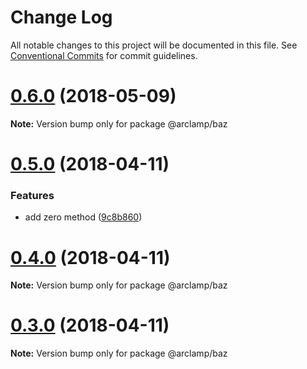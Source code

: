 # Change Log

All notable changes to this project will be documented in this file.
See [Conventional Commits](https://conventionalcommits.org) for commit guidelines.

<a name="0.6.0"></a>
# [0.6.0](https://github.com/arclamp/lerna-tutorial2/compare/v0.5.0...v0.6.0) (2018-05-09)




**Note:** Version bump only for package @arclamp/baz

<a name="0.5.0"></a>
# [0.5.0](https://github.com/arclamp/lerna-tutorial2/compare/v0.4.0...v0.5.0) (2018-04-11)


### Features

* add zero method ([9c8b860](https://github.com/arclamp/lerna-tutorial2/commit/9c8b860))




<a name="0.4.0"></a>
# [0.4.0](https://github.com/arclamp/lerna-tutorial2/compare/v0.3.0...v0.4.0) (2018-04-11)




**Note:** Version bump only for package @arclamp/baz

<a name="0.3.0"></a>
# [0.3.0](https://github.com/arclamp/lerna-tutorial2/compare/v0.2.0...v0.3.0) (2018-04-11)




**Note:** Version bump only for package @arclamp/baz
